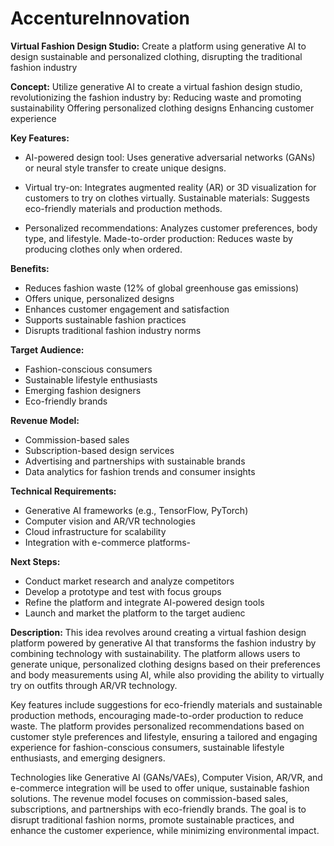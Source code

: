 # AccentureInnovation

**Virtual Fashion Design Studio:** Create a platform using generative AI to design sustainable and personalized clothing, disrupting the traditional fashion industry

**Concept:**
Utilize generative AI to create a virtual fashion design studio, revolutionizing the fashion industry by:
Reducing waste and promoting sustainability
Offering personalized clothing designs
Enhancing customer experience

**Key Features:**

- AI-powered design tool: Uses generative adversarial networks (GANs) or neural style transfer to create unique designs.

- Virtual try-on: Integrates augmented reality (AR) or 3D visualization for customers to try on clothes virtually.
Sustainable materials: Suggests eco-friendly materials and production methods.

- Personalized recommendations: Analyzes customer preferences, body type, and lifestyle.
Made-to-order production: Reduces waste by producing clothes only when ordered.

**Benefits:**
- Reduces fashion waste (12% of global greenhouse gas emissions)
- Offers unique, personalized designs
- Enhances customer engagement and satisfaction
- Supports sustainable fashion practices
- Disrupts traditional fashion industry norms

**Target Audience:**
- Fashion-conscious consumers
- Sustainable lifestyle enthusiasts
- Emerging fashion designers
- Eco-friendly brands

**Revenue Model:**
- Commission-based sales
- Subscription-based design services
- Advertising and partnerships with sustainable brands
- Data analytics for fashion trends and consumer insights

**Technical Requirements:**
- Generative AI frameworks (e.g., TensorFlow, PyTorch)
- Computer vision and AR/VR technologies
- Cloud infrastructure for scalability
- Integration with e-commerce platforms- 

**Next Steps:**
- Conduct market research and analyze competitors
- Develop a prototype and test with focus groups
- Refine the platform and integrate AI-powered design tools
- Launch and market the platform to the target audienc

**Description:**
This idea revolves around creating a virtual fashion design platform powered by generative AI 
that transforms the fashion industry by combining technology with sustainability. 
The platform allows users to generate unique, personalized clothing designs based on 
their preferences and body measurements using AI, while also providing the ability to 
virtually try on outfits through AR/VR technology.

Key features include suggestions for eco-friendly materials and sustainable production methods, 
encouraging made-to-order production to reduce waste. The platform provides personalized 
recommendations based on customer style preferences and lifestyle, ensuring a tailored and
engaging experience for fashion-conscious consumers, sustainable lifestyle enthusiasts, and emerging designers.

Technologies like Generative AI (GANs/VAEs), Computer Vision, AR/VR, and e-commerce 
integration will be used to offer unique, sustainable fashion solutions. The revenue model 
focuses on commission-based sales, subscriptions, and partnerships with eco-friendly brands. 
The goal is to disrupt traditional fashion norms, promote sustainable practices, and enhance the 
customer experience, while minimizing environmental impact.
